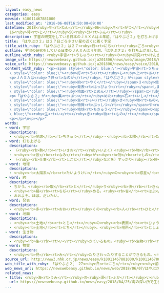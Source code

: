 ```yaml
---
layout: easy_news
categories: easy
newsid: k10011467881000
last_modified_at: '2018-06-08T16:50:00+09:00'
datetime: 2018<ruby>年<rt>ねん</rt></ruby>06<ruby>月<rt>がつ</rt></ruby>08<ruby>日<rt>にち</rt></ruby>
  16<ruby>時<rt>じ</rt></ruby>50<ruby>分<rt>ふん</rt></ruby>
description: 宇宙の研究をしている日本のＪＡＸＡは４年前、「はやぶさ２」を打ち上げました。
title: 「はやぶさ２」は２７日ごろ小さい星の近くに着く予定
title_with_ruby: 「はやぶさ２」は２７<ruby>日<rt>にち</rt></ruby>ごろ<ruby>小<rt>ちい</rt></ruby>さい<ruby>星<rt>ほし</rt></ruby>の<ruby>近<rt>ちか</rt></ruby>くに<ruby>着<rt>つ</rt></ruby>く<ruby>予定<rt>よてい</rt></ruby>
outline: 宇宙の研究をしている日本のＪＡＸＡは４年前、「はやぶさ２」を打ち上げました。
outline_with_ruby: <ruby>宇宙<rt>うちゅう</rt></ruby>の<ruby>研究<rt>けんきゅう</rt></ruby>をしている<ruby>日本<rt>にっぽん</rt></ruby>のＪＡＸＡは４<ruby>年<rt>ねん</rt></ruby><ruby>前<rt>まえ</rt></ruby>、「はやぶさ２」を<ruby>打<rt>う</rt></ruby>ち<ruby>上<rt>あ</rt></ruby>げました。
image_url: https://newswebeasy.github.io/ja201806/news/web/image/2018/06/07/K10011467881_1806071602_1806071603_01_02.jpg
voice_url: https://newswebeasy.github.io/ja201806/news/easy/voice/2018/06/08/k10011467881000.mp4
content_with_ruby: "<p><span style=\"color: blue;\"><ruby>宇宙<rt>うちゅう</rt></ruby></span>の<ruby>研究<rt>けんきゅう</rt></ruby>をしている<ruby>日本<rt>にっぽん</rt></ruby>のＪＡＸＡは４<ruby>年<rt>ねん</rt></ruby><ruby>前<rt>まえ</rt></ruby>、「はやぶさ２」を<span\
  \ style=\"color: blue;\"><ruby>打<rt>う</rt></ruby>ち<ruby>上<rt>あ</rt></ruby>げ</span>ました。「はやぶさ２」は「リュウグウ」という<ruby>名前<rt>なまえ</rt></ruby>の<ruby>小<rt>ちい</rt></ruby>さい<ruby>星<rt>ほし</rt></ruby>に<ruby>行<rt>い</rt></ruby>って、<ruby>石<rt>いし</rt></ruby>や<ruby>砂<rt>すな</rt></ruby>を<ruby>集<rt>あつ</rt></ruby>めます。</p>\n\
  <p>ＪＡＸＡは<ruby>７日<rt>なのか</rt></ruby>、「はやぶさ２」が<span style=\"color: blue;\"><ruby>地球<rt>ちきゅう</rt></ruby></span>から<span\
  \ style=\"color: blue;\"><ruby>約<rt>やく</rt></ruby></span>３<ruby>億<rt>おく</rt></ruby>ｋｍの<ruby>所<rt>ところ</rt></ruby>にいて、リュウグウまであと２１００ｋｍだと<span\
  \ style=\"color: blue;\"><ruby>発表<rt>はっぴょう</rt></ruby></span>しました。そして、<ruby>今月<rt>こんげつ</rt></ruby>２７<ruby>日<rt>にち</rt></ruby>ごろにリュウグウの<ruby>近<rt>ちか</rt></ruby>くに<ruby>着<rt>つ</rt></ruby>く<ruby>予定<rt>よてい</rt></ruby>だと<ruby>言<rt>い</rt></ruby>いました。そのあと「はやぶさ２」は、１<ruby>年<rt>ねん</rt></ruby>６か<ruby>月<rt>げつ</rt></ruby>の<ruby>間<rt>あいだ</rt></ruby>に３<ruby>回<rt>かい</rt></ruby><span\
  \ style=\"color: blue;\"><ruby>地面<rt>じめん</rt></ruby></span>に<ruby>下<rt>お</rt></ruby>りて、<ruby>石<rt>いし</rt></ruby>や<ruby>砂<rt>すな</rt></ruby>などを<ruby>集<rt>あつ</rt></ruby>める<ruby>予定<rt>よてい</rt></ruby>です。</p>\n\
  <p>「はやぶさ２」が<ruby>集<rt>あつ</rt></ruby>めた<ruby>石<rt>いし</rt></ruby>や<ruby>砂<rt>すな</rt></ruby>から、<span\
  \ style=\"color: blue;\"><ruby>生<rt>い</rt></ruby>き<ruby>物<rt>もの</rt></ruby></span>になる<span\
  \ style=\"color: blue;\"><ruby>物質<rt>ぶっしつ</rt></ruby></span>や<ruby>水<rt>みず</rt></ruby>が<ruby>見<rt>み</rt></ruby>つかったら、<span\
  \ style=\"color: blue;\"><ruby>地球<rt>ちきゅう</rt></ruby></span>の<span style=\"color:\
  \ blue;\"><ruby>生<rt>い</rt></ruby>き<ruby>物<rt>もの</rt></ruby></span>がどうやって<ruby>生<rt>う</rt></ruby>まれたかわかるかもしれません。</p>\n\
  <p></p>\n<p></p>"
words:
- word: 宇宙
  descriptions:
  - <ruby><rb>地球</rb><rt>ちきゅう</rt></ruby>・<ruby><rb>太陽</rb><rt>たいよう</rt></ruby>・<ruby><rb>星</rb><rt>ほし</rt></ruby>などのある、<ruby><rb>果</rb><rt>は</rt></ruby>てしなく<ruby><rb>広</rb><rt>ひろ</rt></ruby>い<ruby><rb>空間</rb><rt>くうかん</rt></ruby>のこと。<ruby><rb>地球</rb><rt>ちきゅう</rt></ruby>は<ruby><rb>太陽</rb><rt>たいよう</rt></ruby>を<ruby><rb>中心</rb><rt>ちゅうしん</rt></ruby>にして<ruby><rb>銀河系宇宙</rb><rt>ぎんがけいうちゅう</rt></ruby>にあり、この<ruby><rb>銀河系宇宙</rb><rt>ぎんがけいうちゅう</rt></ruby>のようなものがたくさん<ruby><rb>集</rb><rt>あつ</rt></ruby>まって<ruby><rb>宇宙</rb><rt>うちゅう</rt></ruby>を<ruby><rb>作</rb><rt>つく</rt></ruby>っている。
- word: 打ち上げる
  descriptions:
  - （<ruby><rb>勢</rb><rt>いきお</rt></ruby>いよく）<ruby><rb>物</rb><rt>もの</rt></ruby>を<ruby><rb>空中</rb><rt>くうちゅう</rt></ruby>に<ruby><rb>上</rb><rt>あ</rt></ruby>げる。
  - <ruby><rb>波</rb><rt>なみ</rt></ruby>が<ruby><rb>物</rb><rt>もの</rt></ruby>を<ruby><rb>陸</rb><rt>りく</rt></ruby>に<ruby><rb>運</rb><rt>はこ</rt></ruby>び<ruby><rb>上</rb><rt>あ</rt></ruby>げる。
  - （<ruby><rb>仕事</rb><rt>しごと</rt></ruby>などを）すっかり<ruby><rb>終</rb><rt>お</rt></ruby>える。
- word: 地球
  descriptions:
  - <ruby><rb>太陽系</rb><rt>たいようけい</rt></ruby>の<ruby><rb>惑星</rb><rt>わくせい</rt></ruby>の<ruby><rb>１</rb><rt>ひと</rt></ruby>つ。<ruby><rb>太陽</rb><rt>たいよう</rt></ruby>から<ruby><rb>３番</rb><rt>さんばん</rt></ruby>めの<ruby><rb>星</rb><rt>ほし</rt></ruby>で、わたしたちが<ruby><rb>住</rb><rt>す</rt></ruby>んでいる<ruby><rb>天体</rb><rt>てんたい</rt></ruby>。<ruby><rb>自分</rb><rt>じぶん</rt></ruby>で<ruby><rb>回</rb><rt>まわ</rt></ruby>りながら（<ruby><rb>自転</rb><rt>じてん</rt></ruby>）、さらに<ruby><rb>太陽</rb><rt>たいよう</rt></ruby>の<ruby><rb>周</rb><rt>まわ</rt></ruby>りを３６５<ruby><rb>日</rb><rt>にち</rt></ruby>で<ruby><rb>回</rb><rt>まわ</rt></ruby>っている（<ruby><rb>公転</rb><rt>こうてん</rt></ruby>）。
- word: 約
  descriptions:
  - ちかう。<ruby><rb>取</rb><rt>と</rt></ruby>り<ruby><rb>決</rb><rt>き</rt></ruby>める。
  - <ruby><rb>縮</rb><rt>ちぢ</rt></ruby>める。<ruby><rb>省</rb><rt>はぶ</rt></ruby>く。<ruby><rb>簡単</rb><rt>かんたん</rt></ruby>にする。
  - おおよそ。ほぼ。だいたい。
- word: 発表
  descriptions:
  - <ruby><rb>多</rb><rt>おお</rt></ruby>くの<ruby><rb>人</rb><rt>ひと</rt></ruby>に<ruby><rb>広</rb><rt>ひろ</rt></ruby>く<ruby><rb>知</rb><rt>し</rt></ruby>らせること。
- word: 地面
  descriptions:
  - <ruby><rb>土地</rb><rt>とち</rt></ruby>の<ruby><rb>表面</rb><rt>ひょうめん</rt></ruby>。<ruby><rb>土</rb><rt>つち</rt></ruby>の<ruby><rb>上</rb><rt>うえ</rt></ruby>。<ruby><rb>地上</rb><rt>ちじょう</rt></ruby>。<ruby><rb>地</rb><rt>じ</rt></ruby>べた。
  - <ruby><rb>土地</rb><rt>とち</rt></ruby>。<ruby><rb>地所</rb><rt>じしょ</rt></ruby>。
- word: 生き物
  descriptions:
  - <ruby><rb>生</rb><rt>い</rt></ruby>きているもの。<ruby><rb>生物</rb><rt>せいぶつ</rt></ruby>。<ruby><rb>特</rb><rt>とく</rt></ruby>に、<ruby><rb>動物</rb><rt>どうぶつ</rt></ruby>のこと。
- word: 物質
  descriptions:
  - <ruby><rb>見</rb><rt>み</rt></ruby>たりさわったりすることができるもの。<ruby><rb>品物</rb><rt>しなもの</rt></ruby>。
source_url: http://www3.nhk.or.jp/news/easy/k10011467881000/k10011467881000.html
web_title_with_ruby: 「はやぶさ２」 27<ruby>日<rt>にち</rt></ruby><ruby>前後<rt>ぜんご</rt></ruby>に<ruby>小惑星<rt>しょうわくせい</rt></ruby>「<ruby>リュウ<rt>りゅう</rt></ruby><ruby>グウ<rt>ぐう</rt></ruby>」<ruby>到着<rt>とうちゃく</rt></ruby>へ
web_news_url: https://newswebeasy.github.io/news/web/2018/06/07/はやぶさ2-27日前後に小惑星リュウグウ到着へ
related_news:
- title: <ruby>海<rt>うみ</rt></ruby>の<ruby>深<rt>ふか</rt></ruby>い<ruby>所<rt>ところ</rt></ruby>で<ruby>生<rt>い</rt></ruby>き<ruby>物<rt>もの</rt></ruby>を<ruby>探<rt>さが</rt></ruby>して<ruby>取<rt>と</rt></ruby>るロボットを<ruby>作<rt>つく</rt></ruby>る
  url: https://newswebeasy.github.io/news/easy/2018/04/25/海の深い所で生き物を探して取るロボットを作る
...
```

